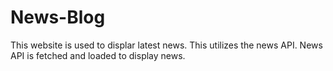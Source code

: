 # News-Blog
This website is used to displar latest news.
This utilizes the news API.
News API is fetched and loaded to display news.
